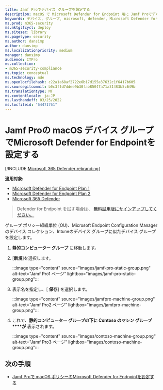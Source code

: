 ```yaml
---
title: Jamf Proでデバイス グループを設定する
description: macOS で Microsoft Defender for Endpoint 用に Jamf Proでデバイス グループを設定する方法について説明します
keywords: デバイス, グループ, microsoft, defender, Microsoft Defender for Endpoint, mac, インストール, 展開, アンインストール, intune, jamfpro, macos, catalina, mojave, high sierra
ms.prod: m365-security
ms.mktglfcycl: deploy
ms.sitesec: library
ms.pagetype: security
ms.author: dansimp
author: dansimp
ms.localizationpriority: medium
manager: dansimp
audience: ITPro
ms.collection:
- m365-security-compliance
ms.topic: conceptual
ms.technology: mde
ms.openlocfilehash: c22a1a68af2722e6b17d155a37632c1f6417b605
ms.sourcegitcommit: b0c3ffd7ddee9b30fab85047a71a31483b5c649b
ms.translationtype: MT
ms.contentlocale: ja-JP
ms.lasthandoff: 03/25/2022
ms.locfileid: "64471761"
---
```

# <a name="set-up-microsoft-defender-for-endpoint-on-macos-device-groups-in-jamf-pro"></a>Jamf Proの macOS デバイス グループでMicrosoft Defender for Endpointを設定する

[!INCLUDE [Microsoft 365 Defender rebranding](../../includes/microsoft-defender.md)]

**適用対象:**
- [Microsoft Defender for Endpoint Plan 1](https://go.microsoft.com/fwlink/p/?linkid=2154037)
- [Microsoft Defender for Endpoint Plan 2](https://go.microsoft.com/fwlink/p/?linkid=2154037)
- [Microsoft 365 Defender](https://go.microsoft.com/fwlink/?linkid=2118804)

> Defender for Endpoint を試す場合は、 [無料試用版にサインアップしてください。](https://signup.microsoft.com/create-account/signup?products=7f379fee-c4f9-4278-b0a1-e4c8c2fcdf7e&ru=https://aka.ms/MDEp2OpenTrial?ocid=docs-wdatp-investigateip-abovefoldlink)

グループ ポリシー組織単位 (OU)、Microsoft Endpoint Configuration Managerのデバイス コレクション、Intuneのデバイス グループに似たデバイス グループを設定します。

1. **静的コンピューター グループ** に移動します。

2. [**新規**]を選択します。 

   :::image type="content" source="images/jamf-pro-static-group.png" alt-text="Jamf Pro1 ページ" lightbox="images/jamf-pro-static-group.png":::

3. 表示名を指定し、[ **保存**] を選択します。

   :::image type="content" source="images/jamfpro-machine-group.png" alt-text="Jamf Pro2 ページ" lightbox="images/jamfpro-machine-group.png":::

4. これで、**静的コンピューター グループの下に Contoso のマシン グループ****が** 表示されます。

   :::image type="content" source="images/contoso-machine-group.png" alt-text="Jamf Pro3 ページ" lightbox="images/contoso-machine-group.png":::

## <a name="next-step"></a>次の手順
- [Jamf Proで macOS ポリシーのMicrosoft Defender for Endpointを設定する](mac-jamfpro-policies.md)
